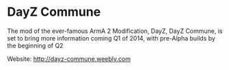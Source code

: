 DayZ Commune
============

The mod of the ever-famous ArmA 2 Modification, DayZ, DayZ Commune, is set to bring more information coming Q1 of 2014, with pre-Alpha builds by the beginning of Q2

Website: http://dayz-commune.weebly.com
